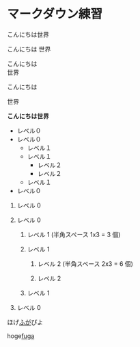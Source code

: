 # マークダウン練習
こんにちは世界

こんにちは
世界

こんにちは  
世界

こんにちは

世界

**こんにちは世界**

- レベル０
- レベル０
    - レベル１  
    - レベル１
      - レベル２
      - レベル２
    - レベル１  
- レベル０

1. レベル 0

1. レベル 0

   1. レベル 1 (半角スペース 1x3 = 3 個)

   1. レベル 1

      1. レベル 2 (半角スペース 2x3 = 6 個)

      1. レベル 2

   1. レベル 1

1. レベル 0


ほげ[ふが](https://github.com/)ぴよ


hoge[fuga](./fuga/fuga.md)